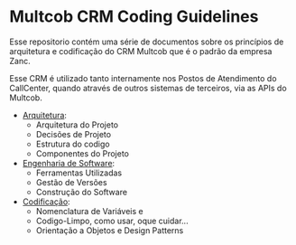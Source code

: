 # Multcob CRM Coding Guidelines

Esse repositorio contém uma série de documentos sobre os princípios de arquitetura e codificação do CRM Multcob que é o padrão da empresa Zanc.

Esse CRM é utilizado tanto internamente nos Postos de Atendimento do CallCenter, quando através de outros sistemas de terceiros, via as APIs do Multcob.

* [Arquitetura](Arquitetura.md "Arquitetura"):
    * Arquitetura do Projeto
    * Decisões de Projeto
    * Estrutura do codigo 
    * Componentes do Projeto
* [Engenharia de Software](Processos.md "Processos"): 
    * Ferramentas Utilizadas 
    * Gestão de Versões
    * Construção do Software 
* [Codificação](Convencoes.md "Convencoes"):
    * Nomenclatura de Variáveis e 
    * Codigo-Limpo, como usar, oque cuidar...
    * Orientação a Objetos e Design Patterns
 

